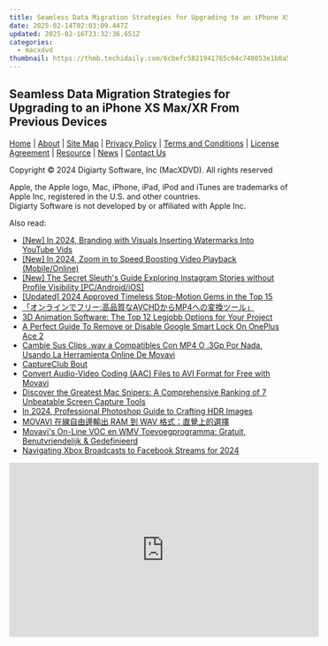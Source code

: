 ```yaml
---
title: Seamless Data Migration Strategies for Upgrading to an iPhone XS Max/XR From Previous Devices
date: 2025-02-14T02:03:09.447Z
updated: 2025-02-16T23:32:36.651Z
categories:
  - macxdvd
thumbnail: https://thmb.techidaily.com/6cbefc5821941765c64c748053e1b0a5829fef1524e233743a9045ce3a1167e9.jpg
---
```


## Seamless Data Migration Strategies for Upgrading to an iPhone XS Max/XR From Previous Devices

[Home](https://tools.techidaily.com/macxdvd/products/) | [About](https://tools.techidaily.com/macxdvd/products/) | [Site Map](https://tools.techidaily.com/macxdvd/products/) | [Privacy Policy](https://tools.techidaily.com/macxdvd/products/) | [Terms and Conditions](https://tools.techidaily.com/macxdvd/products/) | [License Agreement](https://tools.techidaily.com/macxdvd/products/) | [Resource](https://tools.techidaily.com/macxdvd/products/) | [News](https://tools.techidaily.com/macxdvd/products/) | [Contact Us](https://tools.techidaily.com/macxdvd/products/)

Copyright © 2024 Digiarty Software, Inc (MacXDVD). All rights reserved

Apple, the Apple logo, Mac, iPhone, iPad, iPod and iTunes are trademarks of Apple Inc, registered in the U.S. and other countries.  
Digiarty Software is not developed by or affiliated with Apple Inc.

<ins class="adsbygoogle"
     style="display:block"
     data-ad-format="autorelaxed"
     data-ad-client="ca-pub-7571918770474297"
     data-ad-slot="1223367746"></ins>

<ins class="adsbygoogle"
     style="display:block"
     data-ad-client="ca-pub-7571918770474297"
     data-ad-slot="8358498916"
     data-ad-format="auto"
     data-full-width-responsive="true"></ins>

<span class="atpl-alsoreadstyle">Also read:</span>
<div><ul>
<li><a href="https://youtube-docs.techidaily.com/n-2024-branding-with-visuals-inserting-watermarks-into-youtube-vids/"><u>[New] In 2024, Branding with Visuals Inserting Watermarks Into YouTube Vids</u></a></li>
<li><a href="https://instagram-clips.techidaily.com/new-in-2024-zoom-in-to-speed-boosting-video-playback-mobileonline/"><u>[New] In 2024, Zoom in to Speed Boosting Video Playback (Mobile/Online)</u></a></li>
<li><a href="https://instagram-clips.techidaily.com/new-the-secret-sleuths-guide-exploring-instagram-stories-without-profile-visibility-pcandroidios/"><u>[New] The Secret Sleuth's Guide Exploring Instagram Stories without Profile Visibility [PC/Android/iOS]</u></a></li>
<li><a href="https://fox-boxes.techidaily.com/updated-2024-approved-timeless-stop-motion-gems-in-the-top-15/"><u>[Updated] 2024 Approved Timeless Stop-Motion Gems in the Top 15</u></a></li>
<li><a href="https://techtrends.techidaily.com/1726224231290-avchdmp4/"><u>「オンラインでフリー:高品質なAVCHDからMP4への変換ツール」</u></a></li>
<li><a href="https://techtrends.techidaily.com/3d-animation-software-the-top-12-legjobb-options-for-your-project/"><u>3D Animation Software: The Top 12 Legjobb Options for Your Project</u></a></li>
<li><a href="https://easy-unlock-android.techidaily.com/a-perfect-guide-to-remove-or-disable-google-smart-lock-on-oneplus-ace-2-by-drfone-android/"><u>A Perfect Guide To Remove or Disable Google Smart Lock On OnePlus Ace 2</u></a></li>
<li><a href="https://techtrends.techidaily.com/cambie-sus-clips-wav-a-compatibles-con-mp4-o-3gp-por-nada-usando-la-herramienta-online-de-movavi/"><u>Cambie Sus Clips .wav a Compatibles Con MP4 O .3Gp Por Nada, Usando La Herramienta Online De Movavi</u></a></li>
<li><a href="https://digital-screen-recording.techidaily.com/captureclub-bout/"><u>CaptureClub Bout</u></a></li>
<li><a href="https://techtrends.techidaily.com/convert-audio-video-coding-aac-files-to-avi-format-for-free-with-movavi/"><u>Convert Audio-Video Coding (AAC) Files to AVI Format for Free with Movavi</u></a></li>
<li><a href="https://techtrends.techidaily.com/discover-the-greatest-mac-snipers-a-comprehensive-ranking-of-7-unbeatable-screen-capture-tools/"><u>Discover the Greatest Mac Snipers: A Comprehensive Ranking of 7 Unbeatable Screen Capture Tools</u></a></li>
<li><a href="https://fox-friendly.techidaily.com/in-2024-professional-photoshop-guide-to-crafting-hdr-images/"><u>In 2024, Professional Photoshop Guide to Crafting HDR Images</u></a></li>
<li><a href="https://techtrends.techidaily.com/movavi-ram-wav/"><u>MOVAVI 在線自由邊輸出 RAM 到 WAV 格式：直覺上的選擇</u></a></li>
<li><a href="https://techtrends.techidaily.com/movavis-on-line-voc-en-wmv-toevoegprogramma-gratuit-benutvriendelijk-and-gedefinieerd/"><u>Movavi's On-Line VOC en WMV Toevoegprogramma: Gratuit, Benutvriendelijk & Gedefinieerd</u></a></li>
<li><a href="https://facebook-videos.techidaily.com/navigating-xbox-broadcasts-to-facebook-streams-for-2024/"><u>Navigating Xbox Broadcasts to Facebook Streams for 2024</u></a></li>
</ul></div>

<!-- affiliate ads begin -->
<iframe width="560" height="315" src="https://www.youtube.com/embed/S3Th6oa_isA?si=TTQ013BB9beUM4x6" title="YouTube video player" frameborder="0" allow="accelerometer; autoplay; clipboard-write; encrypted-media; gyroscope; picture-in-picture; web-share" referrerpolicy="strict-origin-when-cross-origin" allowfullscreen></iframe>
<!-- affiliate ads end -->


